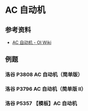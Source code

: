 # AC 自动机

## 参考资料

- [AC 自动机 - OI Wiki](https://oi-wiki.org/string/ac-automaton/)

## 例题

### 洛谷 P3808 AC 自动机（简单版）

<Problem id="P3808" />

### 洛谷 P3796 AC 自动机（简单版 II）

<Problem id="P3796" />

### 洛谷 P5357 【模板】AC 自动机

<Problem id="P5357" />
